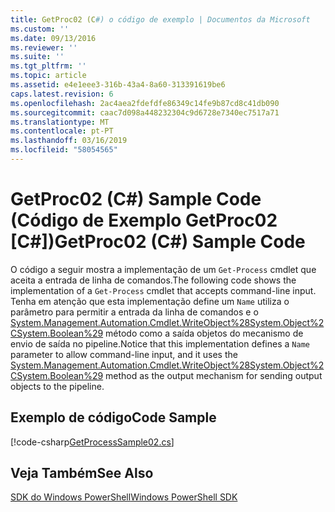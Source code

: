 ```yaml
---
title: GetProc02 (C#) o código de exemplo | Documentos da Microsoft
ms.custom: ''
ms.date: 09/13/2016
ms.reviewer: ''
ms.suite: ''
ms.tgt_pltfrm: ''
ms.topic: article
ms.assetid: e4e1eee3-316b-43a4-8a60-313391619be6
caps.latest.revision: 6
ms.openlocfilehash: 2ac4aea2fdefdfe86349c14fe9b87cd8c41db090
ms.sourcegitcommit: caac7d098a448232304c9d6728e7340ec7517a71
ms.translationtype: MT
ms.contentlocale: pt-PT
ms.lasthandoff: 03/16/2019
ms.locfileid: "58054565"
---
```

# <a name="getproc02-c-sample-code"></a><span data-ttu-id="136b4-102">GetProc02 (C#) Sample Code (Código de Exemplo GetProc02 [C#])</span><span class="sxs-lookup"><span data-stu-id="136b4-102">GetProc02 (C#) Sample Code</span></span>

<span data-ttu-id="136b4-103">O código a seguir mostra a implementação de um `Get-Process` cmdlet que aceita a entrada de linha de comandos.</span><span class="sxs-lookup"><span data-stu-id="136b4-103">The following code shows the implementation of a `Get-Process` cmdlet that accepts command-line input.</span></span> <span data-ttu-id="136b4-104">Tenha em atenção que esta implementação define um `Name` utiliza o parâmetro para permitir a entrada da linha de comandos e o [System.Management.Automation.Cmdlet.WriteObject%28System.Object%2CSystem.Boolean%29](/dotnet/api/System.Management.Automation.Cmdlet.WriteObject%28System.Object%2CSystem.Boolean%29) método como a saída objetos do mecanismo de envio de saída no pipeline.</span><span class="sxs-lookup"><span data-stu-id="136b4-104">Notice that this implementation defines a `Name` parameter to allow command-line input, and it uses the [System.Management.Automation.Cmdlet.WriteObject%28System.Object%2CSystem.Boolean%29](/dotnet/api/System.Management.Automation.Cmdlet.WriteObject%28System.Object%2CSystem.Boolean%29) method as the output mechanism for sending output objects to the pipeline.</span></span>

## <a name="code-sample"></a><span data-ttu-id="136b4-105">Exemplo de código</span><span class="sxs-lookup"><span data-stu-id="136b4-105">Code Sample</span></span>

[!code-csharp[GetProcessSample02.cs](../../powershell-sdk-samples/SDK-2.0/csharp/GetProcessSample02/GetProcessSample02.cs#L11-L76 "GetProcessSample02.cs")]

## <a name="see-also"></a><span data-ttu-id="136b4-106">Veja Também</span><span class="sxs-lookup"><span data-stu-id="136b4-106">See Also</span></span>

[<span data-ttu-id="136b4-107">SDK do Windows PowerShell</span><span class="sxs-lookup"><span data-stu-id="136b4-107">Windows PowerShell SDK</span></span>](../windows-powershell-reference.md)